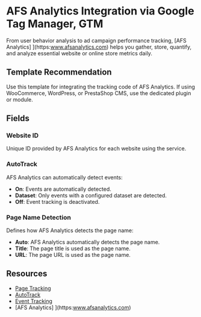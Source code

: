 
# AFS Analytics Integration via Google Tag Manager, GTM
From user behavior analysis to ad campaign performance tracking, [AFS Analytics] ](https:www.afsanalytics.com) helps you gather, store, quantify, and analyze essential website or online store metrics daily. 

## Template Recommendation
Use this template for integrating the tracking code of AFS Analytics. If using WooCommerce, WordPress, or PrestaShop CMS, use the dedicated plugin or module.

## Fields

### Website ID
Unique ID provided by AFS Analytics for each website using the service.

### AutoTrack
AFS Analytics can automatically detect events:
- **On**: Events are automatically detected.
- **Dataset**: Only events with a configured dataset are detected.
- **Off**: Event tracking is deactivated.

### Page Name Detection
Defines how AFS Analytics detects the page name:
- **Auto**: AFS Analytics automatically detects the page name.
- **Title**: The page title is used as the page name.
- **URL**: The page URL is used as the page name.

## Resources
- [Page Tracking](https://help.afsanalytics.com/en/developers/page-tracking/)
- [AutoTrack](https://help.afsanalytics.com/en/developers/autotrack/)
- [Event Tracking](https://help.afsanalytics.com/en/developers/event-tracking/)
- [AFS Analytics] ](https:www.afsanalytics.com)

